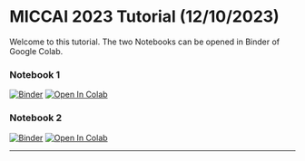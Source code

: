 # MICCAI 2023 Tutorial (12/10/2023)

Welcome to this tutorial.
The two Notebooks can be opened in Binder of Google Colab. 

### Notebook 1
[![Binder](https://mybinder.org/badge_logo.svg)](https://mybinder.org/v2/gh/virtual-imaging-platform/VIP-python-client/HEAD?urlpath=lab%2Ftree%2Fexamples%2Frepro-brats%2F1-launch-application.ipynb)
<a href="https://colab.research.google.com/github/virtual-imaging-platform/VIP-python-client/blob/develop/examples/repro-brats/1-launch-application.ipynb"><img src="https://colab.research.google.com/assets/colab-badge.svg" alt="Open In Colab"/></a> 

### Notebook 2
[![Binder](https://mybinder.org/badge_logo.svg)](https://mybinder.org/v2/gh/virtual-imaging-platform/VIP-python-client/HEAD?urlpath=lab%2Ftree%2Fexamples%2Frepro-brats%2F2-analyze-outputs.ipynb)
<a href="https://colab.research.google.com/github/virtual-imaging-platform/VIP-python-client/blob/develop/examples/repro-brats/2-analyze-outputs.ipynb"><img src="https://colab.research.google.com/assets/colab-badge.svg" alt="Open In Colab"/></a> 

---